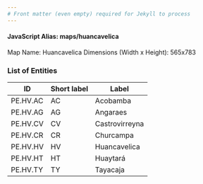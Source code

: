 ```yaml
---
# Front matter (even empty) required for Jekyll to process
---
```


#### JavaScript Alias: maps/huancavelica

Map Name: Huancavelica
Dimensions (Width x Height): 565x783


### List of Entities

ID | Short label | Label
---|---|---|
PE.HV.AC| AC | Acobamba
PE.HV.AG| AG | Angaraes
PE.HV.CV| CV | Castrovirreyna
PE.HV.CR| CR | Churcampa
PE.HV.HV| HV | Huancavelica
PE.HV.HT| HT | Huaytará
PE.HV.TY| TY | Tayacaja
